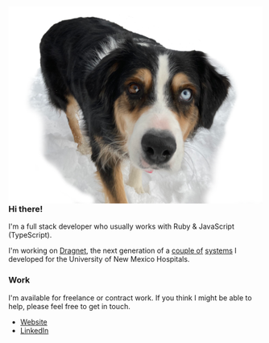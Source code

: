 <img src="/blu.png" align="right" alt="Say hi Blu!">

### Hi there!

I'm a full stack developer who usually works with Ruby & JavaScript (TypeScript).

I'm working on [Dragnet](https://github.com/delonnewman/dragnet), the next generation of a [couple of](https://delonnewman.name/projects/processlog) [systems](https://delonnewman.name/projects/surveyor/) I developed for the University of New Mexico Hospitals.

### Work

I'm available for freelance or contract work. If you think I might be able to
help, please feel free to get in touch.

- [Website](https://delonnewman.name)
- [LinkedIn](https://linkedin.com/in/delonnewman)
